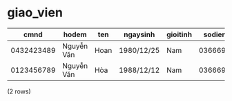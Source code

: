 giao_vien
=========

|    cmnd    |     hodem     | ten  |  ngaysinh  | gioitinh | sodienthoai |         email          |    diachi    |   tinhtrang    | user_id | loai_giao_vien_id |
|------------|---------------|------|------------|----------|-------------|------------------------|--------------|----------------|---------|-------------------|
| 0432423489 | Nguyễn Văn | Hoan | 1980/12/25 | Nam      | 03666959560 | vanhoan98.hp@gmail.com | Hải Phòng | Hoạt động | 3       | 1                 |
| 0123456789 | Nguyễn Văn | Hòa | 1988/12/12 | Nam      | 03666959560 | hoa@gmail.com          | Hải Phòng | Hoạt động | 8       | 2                 |
(2 rows)


